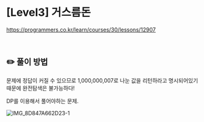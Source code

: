 # [Level3] 거스름돈

https://programmers.co.kr/learn/courses/30/lessons/12907

</br>

## ✏️ 풀이 방법
문제에 정답이 커질 수 있으므로 1,000,000,007로 나눈 값을 리턴하라고 명시되어있기 때문에 완전탐색은 불가능하다!

DP를 이용해서 풀어야하는 문제.


![IMG_8D847A662D23-1](https://user-images.githubusercontent.com/59083189/159209218-9f223253-6f09-4f32-bc8e-704fe015d566.jpeg)

